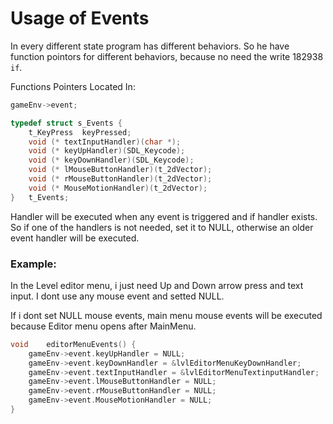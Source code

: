 # Usage of Events
In every different state program has different behaviors. So he have function pointors for different behaviors, because no need the write 182938 `if`.

Functions Pointers Located In:
```c
gameEnv->event;

typedef struct s_Events {
	t_KeyPress  keyPressed;
	void (* textInputHandler)(char *);
	void (* keyUpHandler)(SDL_Keycode);
	void (* keyDownHandler)(SDL_Keycode);
	void (* lMouseButtonHandler)(t_2dVector);
	void (* rMouseButtonHandler)(t_2dVector);
	void (* MouseMotionHandler)(t_2dVector);
}	t_Events;
```

Handler will be executed when any event is triggered and if handler exists. So if one of the handlers is not needed, set it to NULL, otherwise an older event handler will be executed.

### Example:
In the Level editor menu, i just need Up and Down arrow press and text input. I dont use any mouse event and setted NULL.

If i dont set NULL mouse events, main menu mouse events will be executed because Editor menu opens after MainMenu. 
```c
void	editorMenuEvents() {
	gameEnv->event.keyUpHandler = NULL;
	gameEnv->event.keyDownHandler = &lvlEditorMenuKeyDownHandler;
	gameEnv->event.textInputHandler = &lvlEditorMenuTextinputHandler;
	gameEnv->event.lMouseButtonHandler = NULL;
	gameEnv->event.rMouseButtonHandler = NULL;
	gameEnv->event.MouseMotionHandler = NULL;
}
```